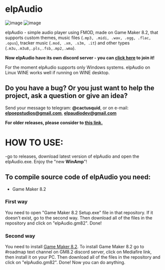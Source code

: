# elpAudio
![image](https://github.com/user-attachments/assets/fac85e18-c536-4983-8f35-0bffa0b53f6f)
![image](https://github.com/user-attachments/assets/19171230-a691-44b1-b000-202015e6fafb)

elpAudio - simple audio player using FMOD, made on Game Maker 8.2, that supports custom themes, music files (`.mp3, .midi, .wav, .ogg, .flac, .opus`), tracker music (`.mod, .xm, .s3m, .it`) and other types (`.m3u,.m3u8,.pls,.fsb,.mp2,.wma`).

**Now elpAudio have its own discord server - you can <a href="https://discord.gg/n64mcGT6Sr">click here</a> to join it!**

For the moment elpAudio supports only Windows systems. 
elpAudio on Linux WINE works well if running on WINE desktop.

## Do you have a bug? Or you just want to help the project, ask a question or give an idea? 
Send your message to telegram: **@cactusquid**, or on e-mail: **elpoepstudios@gmail.com**, **elpaudiodev@gmail.com**

****For older releases, please consider to <a href='https://github.com/elpoeprod/elpAudio/releases'>this link.</a>****

# HOW TO USE:
-go to releases, download latest version of elpAudio and open the elpAudio.exe. Enjoy the "new **WinAmp**"!

## To compile source code of elpAudio you need:
  - Game Maker 8.2

### First way
You need to open "Game Maker 8.2 Setup.exe" file in that repository. If it doesn't exist, go to the second way.
Then download all of the files in the repository and click on "elpAudio.gm82". Done!

### Second way
You need to install <a href="https://discord.gg/CMZKMS4NHM">Game Maker 8.2</a>.
To install Game Maker 8.2 go to #roadmap text channel on GM8.2 discord server, click on Mediafire link, then install it on your PC.
Then download all of the files in the repository and click on "elpAudio.gm82". Done! Now you can do anything.

